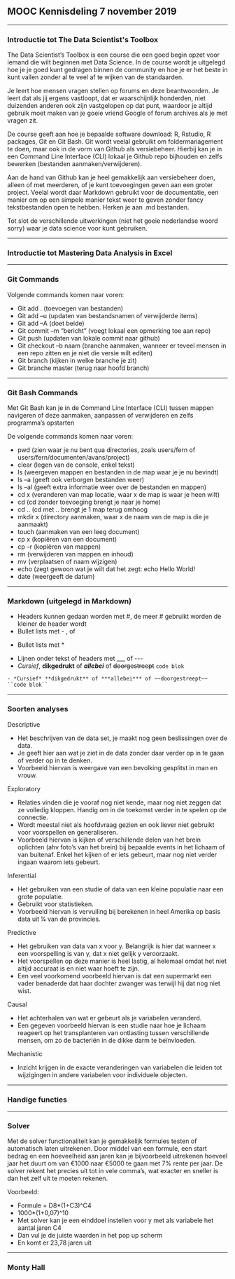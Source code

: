 ## MOOC Kennisdeling 7 november 2019
___
### Introductie tot The Data Scientist's Toolbox
The Data Scientist’s Toolbox is een course die een goed begin opzet voor iemand die wilt beginnen met Data Science.
In de course wordt je uitgelegd hoe je je goed kunt gedragen binnen de community en hoe je er het beste in kunt vallen zonder al te veel af te wijken van de standaarden.

Je leert hoe mensen vragen stellen op forums en deze beantwoorden. Je leert dat als jij ergens vastloopt, dat er waarschijnlijk honderden, niet duizenden anderen ook zijn vastgelopen op dat punt, waardoor je altijd gebruik moet maken van je goeie vriend Google of forum archives als je met vragen zit. 

De course geeft aan hoe je bepaalde software download: R, Rstudio, R packages, Git en Git Bash. Git wordt veelal gebruikt om foldermanagement te doen, maar ook in de vorm van Github als versiebeheer. Hierbij kan je in een Command Line Interface (CLI) lokaal je Github repo bijhouden en zelfs bewerken (bestanden aanmaken/verwijderen). 

Aan de hand van Github kan je heel gemakkelijk aan versiebeheer doen, alleen of met meerderen, of je kunt toevoegingen geven aan een groter project. Veelal wordt daar Markdown gebruikt voor de documentatie, een manier om op een simpele manier tekst weer te geven zonder fancy tekstbestanden open te hebben. Herken je aan .md bestanden.

Tot slot de verschillende uitwerkingen (niet het goeie nederlandse woord sorry) waar je data science voor kunt gebruiken.
___
### Introductie tot Mastering Data Analysis in Excel

___
### Git Commands
Volgende commands komen naar voren:
- Git add . 	(toevoegen van bestanden)
- Git add –u	(updaten van bestandsnamen of verwijderde items)
- Git add –A 	(doet beide)
- Git commit –m “bericht” 	(voegt lokaal een opmerking toe aan repo)
- Git push 	(updaten van lokale commit naar github) 
- Git checkout –b naam 	(branche aanmaken, wanneer er teveel mensen in een repo zitten en je niet die versie wilt editen)
- Git branch 	(kijken in welke branche je zit)
- Git branche master 	(terug naar hoofd branch)
___
### Git Bash Commands
Met Git Bash kan je in de Command Line Interface (CLI) tussen mappen navigeren of deze aanmaken, aanpassen of verwijderen en zelfs programma’s opstarten

De volgende commands komen naar voren:
- pwd 	(zien waar je nu bent qua directories, zoals users/fern of users/fern/documenten/avans/project)
- clear 	(legen van de console, enkel tekst)
- ls 	(weergeven mappen en bestanden in de map waar je je nu bevindt)
- ls –a 	(geeft ook verborgen bestanden weer)
- ls –al 	(geeft extra informatie weer over de bestanden en mappen)
- cd x	(veranderen van map locatie, waar x de map is waar je heen wilt)
- cd 	(cd zonder toevoeging brengt je naar je home)
- cd ..	(cd met .. brengt je 1 map terug omhoog
- mkdir x 	(directory aanmaken, waar x de naam van de map is die je aanmaakt)
- touch 	(aanmaken van een leeg document)
- cp x	(kopiëren van een document)
- cp –r 	(kopiëren van mappen)
- rm 	(verwijderen van mappen en inhoud)
- mv	(verplaatsen of naam wijzigen)
- echo	(zegt gewoon wat je wilt dat het zegt: echo Hello World!
- date	(weergeeft de datum)
___
### Markdown (uitgelegd in Markdown)
- Headers kunnen gedaan worden met #, de meer # gebruikt worden de kleiner de header wordt
- Bullet lists met - , of
* Bullet lists met * 
- Lijnen onder tekst of headers met ___ of ---
- *Cursief*, **dikgedrukt** of ***allebei*** of ~~doorgestreept~~ ``code blok``
```
- *Cursief* **dikgedrukt** of ***allebei*** of ~~doorgestreept~~ ``code blok``
```

___
### Soorten analyses
Descriptive
- Het beschrijven van de data set, je maakt nog geen beslissingen over de data. 
- Je geeft hier aan wat je ziet in de data zonder daar verder op in te gaan of verder op in te denken.
- Voorbeeld hiervan is weergave van een bevolking gesplitst in man en vrouw.

Exploratory
- Relaties vinden die je vooraf nog niet kende, maar nog niet zeggen dat ze volledig kloppen. Handig om in de toekomst verder in te spelen op de connectie.
- Wordt meestal niet als hoofdvraag gezien en ook liever niet gebruikt voor voorspellen en generaliseren. 
- Voorbeeld hiervan is kijken of verschillende delen van het brein oplichten (ahv foto’s van het brein) bij bepaalde events in het lichaam of van buitenaf. Enkel het kijken of er iets gebeurt, maar nog niet verder ingaan waarom iets gebeurt.

Inferential
- Het gebruiken van een studie of data van een kleine populatie naar een grote populatie.
- Gebruikt voor statistieken.
- Voorbeeld hiervan is vervuiling bij berekenen in heel Amerika op basis data uit ¼ van de provincies. 

Predictive
- Het gebruiken van data van x voor y. Belangrijk is hier dat wanneer x een voorspelling is van y, dat x niet gelijk y veroorzaakt.
- Het voorspellen op deze manier is heel lastig, al helemaal omdat het niet altijd accuraat is en niet waar hoeft te zijn.
- Een veel voorkomend voorbeeld hiervan is dat een supermarkt een vader benaderde dat haar dochter zwanger was terwijl hij dat nog niet wist.

Causal
- Het achterhalen van wat er gebeurt als je variabelen veranderd.
- Een gegeven voorbeeld hiervan is een studie naar hoe je lichaam reageert op het transplanteren van ontlasting tussen verschillende mensen, om zo de bacteriën in de dikke darm te beïnvloeden.

Mechanistic
- Inzicht krijgen in de exacte veranderingen van variabelen die leiden tot wijzigingen in andere variabelen voor individuele objecten.
___
### Handige functies
___
### Solver
Met de solver functionaliteit kan je gemakkelijk formules testen of automatisch laten uitrekenen. Door middel van een formule, een start bedrag en een hoeveelheid aan jaren kan je bijvoorbeeld uitrekenen hoeveel jaar het duurt om van €1000 naar €5000 te gaan met 7% rente per jaar. De solver rekent het precies uit tot in vele comma’s, wat exacter en sneller is dan het zelf uit te moeten rekenen.

Voorbeeld:
- Formule = D8*(1+C3)^C4
- 1000*(1+0,07)^10
- Met solver kan je een einddoel instellen voor y met als variabele het aantal jaren C4
- Dan vul je de juiste waarden in het pop up scherm
- En komt er 23,78 jaren uit

___
### Monty Hall


